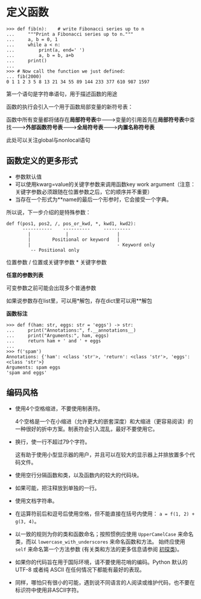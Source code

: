# 定义函数

```
>>> def fib(n):    # write Fibonacci series up to n
...     """Print a Fibonacci series up to n."""
...     a, b = 0, 1
...     while a < n:
...         print(a, end=' ')
...         a, b = b, a+b
...     print()
...
>>> # Now call the function we just defined:
... fib(2000)
0 1 1 2 3 5 8 13 21 34 55 89 144 233 377 610 987 1597
```

第一个语句是字符串语句，用于描述函数的用途

函数的执行会引入一个用于函数局部变量的新符号表：

函数中所有变量都将储存在**局部符号表**中--->变量的引用首先在**局部符号表**中查找--->**外部函数符号表**--->**全局符号表**--->**内置名称符号表**

此处可以关注global与nonlocal语句

## 函数定义的更多形式

* 参数默认值
* 可以使用kwarg=value的关键字参数来调用函数key work argument（注意：关键字参数必须跟随在位置参数之后，它的顺序并不重要）
* 当存在一个形式为**name的最后一个形参时，它会接受一个字典。

所以说，下一步介绍的是特殊参数：

```
def f(pos1, pos2, /, pos_or_kwd, *, kwd1, kwd2):
      -----------    ----------     ----------
        |             |                  |
        |        Positional or keyword   |
        |                                - Keyword only
         -- Positional only
```

位置参数 / 位置或关键字参数 * 关键字参数



**任意的参数列表**

可变参数之前可能会出现多个普通参数

如果说参数存在list里，可以用*解包，存在dict里可以用**解包

**函数标注**

```
>>> def f(ham: str, eggs: str = 'eggs') -> str:
...     print("Annotations:", f.__annotations__)
...     print("Arguments:", ham, eggs)
...     return ham + ' and ' + eggs
...
>>> f('spam')
Annotations: {'ham': <class 'str'>, 'return': <class 'str'>, 'eggs': <class 'str'>}
Arguments: spam eggs
'spam and eggs'
```

## 编码风格

- 使用4个空格缩进，不要使用制表符。

  4个空格是一个在小缩进（允许更大的嵌套深度）和大缩进（更容易阅读）的一种很好的折中方案。制表符会引入混乱，最好不要使用它。

- 换行，使一行不超过79个字符。

  这有助于使用小型显示器的用户，并且可以在较大的显示器上并排放置多个代码文件。

- 使用空行分隔函数和类，以及函数内的较大的代码块。

- 如果可能，把注释放到单独的一行。

- 使用文档字符串。

- 在运算符前后和逗号后使用空格，但不能直接在括号内使用： `a = f(1, 2) + g(3, 4)`。

- 以一致的规则为你的类和函数命名；按照惯例应使用 `UpperCamelCase` 来命名类，而以 `lowercase_with_underscores` 来命名函数和方法。 始终应使用 `self` 来命名第一个方法参数 (有关类和方法的更多信息请参阅 [初探类](https://docs.python.org/zh-cn/3/tutorial/classes.html#tut-firstclasses))。

- 如果你的代码旨在用于国际环境，请不要使用花哨的编码。Python 默认的 UTF-8 或者纯 ASCII 在任何情况下都能有最好的表现。

- 同样，哪怕只有很小的可能，遇到说不同语言的人阅读或维护代码，也不要在标识符中使用非ASCII字符。